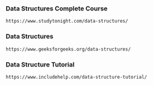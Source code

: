 ### Data Structures Complete Course
    https://www.studytonight.com/data-structures/
### Data Structures
    https://www.geeksforgeeks.org/data-structures/
### Data Structure Tutorial
    https://www.includehelp.com/data-structure-tutorial/
